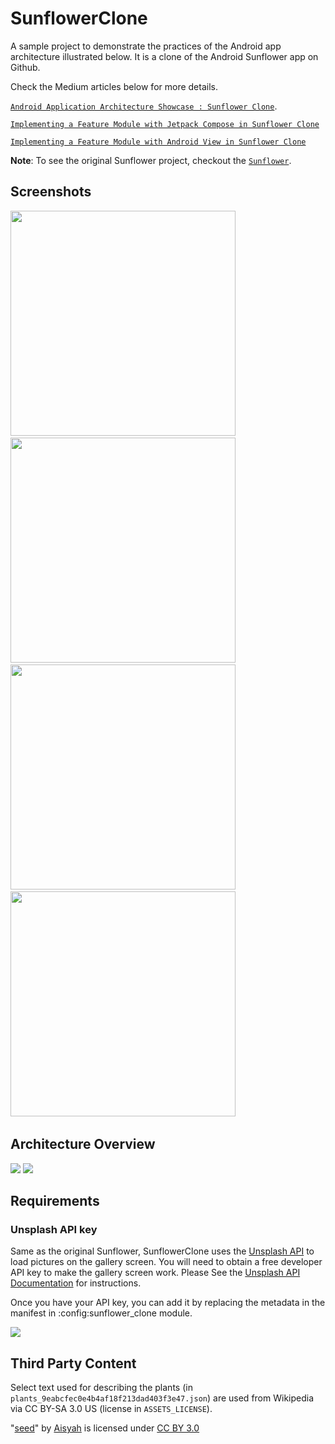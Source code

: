 # SunflowerClone

A sample project to demonstrate the practices of the Android app architecture illustrated below. 
It is a clone of the Android Sunflower app on Github.

Check the Medium articles below for more details.

 [`Android Application Architecture Showcase : Sunflower Clone`](https://medium.com/@b9915034/android-application-architecture-showcase-sunflower-clone-dee729f6e1f2).
 
 [`Implementing a Feature Module with Jetpack Compose in Sunflower Clone`](https://medium.com/@b9915034/implementing-feature-modules-with-jetpack-compose-in-sunflower-clone-ee268aafea68)

 [`Implementing a Feature Module with Android View in Sunflower Clone`](https://medium.com/@b9915034/implementing-a-feature-module-with-android-view-in-sunflower-clone-c2fa0a373579)
 
**Note**: To see the original Sunflower project, checkout the [`Sunflower`](https://github.com/android/sunflower).

## Screenshots

<p float="left">
<img src="docs/screenshots/Screenshot_1.png" width = 360> &nbsp;
<img src="docs/screenshots/Screenshot_2.png" width = 360> &nbsp;
<img src="docs/screenshots/Screenshot_3.png" width = 360> &nbsp;
<img src="docs/screenshots/Screenshot_4.png" width = 360> &nbsp;
</p>

## Architecture Overview

<img src="docs/diagrams/Android App Architecture Overview.png"/>
<img src="docs/diagrams/Sunflower Clone Dependency Graph.png"/>

## Requirements

### Unsplash API key

Same as the original Sunflower, SunflowerClone uses the [Unsplash API](https://unsplash.com/developers) to load pictures on the gallery
screen. You will need to obtain a free developer API key to make the gallery screen work. Please See the
[Unsplash API Documentation](https://unsplash.com/documentation) for instructions.

Once you have your API key, you can add it by replacing the metadata in the manifest in :config:sunflower_clone module.

<img src="docs/screenshots/Screenshot_Unsplash_API_Key.png"/>

## Third Party Content

Select text used for describing the plants (in `plants_9eabcfec0e4b4af18f213dad403f3e47.json`) are used from Wikipedia via CC BY-SA 3.0 US (license in `ASSETS_LICENSE`).

"[seed](https://thenounproject.com/search/?q=seed&i=1585971)" by [Aisyah](https://thenounproject.com/aisyahalmasyira/) is licensed under [CC BY 3.0](https://creativecommons.org/licenses/by/3.0/us/legalcode)
